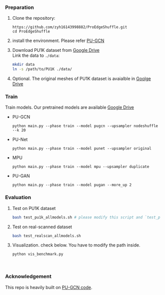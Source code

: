 ### Preparation

1. Clone the repository:

   ```shell
   https://github.com/zyh16143998882/ProEdgeShuffle.git
   cd ProEdgeShuffle
   ```
   
2. install the environment. Please refer [PU-GCN](https://github.com/guochengqian/PU-GCN)

3. Download PU1K dataset from [Google Drive](https://drive.google.com/file/d/1oTAx34YNbL6GDwHYL2qqvjmYtTVWcELg/view?usp=sharing)  
    Link the data to `./data`:

    ```bash
    mkdir data
    ln -s /path/to/PU1K ./data/
    ```
4. Optional. The original meshes of PU1K dataset is avaialble in [Goolge Drive](https://drive.google.com/file/d/1tnMjJUeh1e27mCRSNmICwGCQDl20mFae/view?usp=sharing)
    
### Train

Train models. Our pretrained models are available [Google Drive](https://drive.google.com/file/d/1vusBIw7sd69gnyaeoWMiGaPHfkyHM5Qb/view?usp=sharing)

-  PU-GCN
    ```shell
    python main.py --phase train --model pugcn --upsampler nodeshuffle --k 20 
    ```

-  PU-Net
    ```
    python main.py --phase train --model punet --upsampler original  
    ```

-  MPU
    ```
    python main.py --phase train --model mpu --upsampler duplicate 
    ```

-  PU-GAN
    ```
    python main.py --phase train --model pugan --more_up 2 
    ```



### Evaluation

1. Test on PU1K dataset
   ```bash
   bash test_pu1k_allmodels.sh # please modify this script and `test_pu1k.sh` if needed
   ```

5. Test on real-scanned dataset

    ```bash
    bash test_realscan_allmodels.sh
    ```

6. Visualization. 
    check below. You have to modify the path inside. 
    
    ```bash
    python vis_benchmark.py
    ```



​    
### Acknowledgement
This repo is heavily built on [PU-GCN code](https://github.com/guochengqian/PU-GCN).


